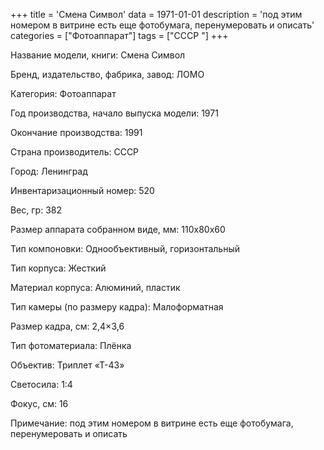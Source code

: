 +++
title = 'Смена Символ'
data = 1971-01-01
description = 'под этим номером в витрине есть еще фотобумага, перенумеровать и описать'
categories = ["Фотоаппарат"]
tags = ["СССР "]
+++

Название модели, книги: Смена Символ

Бренд, издательство, фабрика, завод: ЛОМО

Категория: Фотоаппарат

Год производства, начало выпуска модели: 1971

Окончание производства: 1991

Страна производитель: СССР

Город: Ленинград

Инвентаризационный номер: 520

Вес, гр: 382

Размер аппарата  собранном виде, мм: 110х80х60

Тип компоновки: Однообъективный, горизонтальный

Тип корпуса: Жесткий

Материал корпуса: Алюминий, пластик

Тип камеры (по размеру кадра): Малоформатная

Размер кадра, см: 2,4×3,6

Тип фотоматериала: Плёнка

Объектив: Триплет «Т-43»

Светосила: 1:4

Фокус, см: 16

Примечание: под этим номером в витрине есть еще фотобумага, перенумеровать и описать

